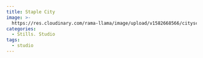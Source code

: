 ```yaml
---
title: Staple City
image: >-
  https://res.cloudinary.com/rama-llama/image/upload/v1582668566/cityscape_small_ezpgjm.jpg
categories:
  - Stills. Studio
tags:
  - studio
---
```


